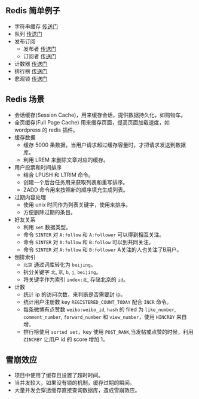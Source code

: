 ## Redis 简单例子
* 字符串缓存 [传送门](./src/scene/string-cache-example.php)
* 队列 [传送门](./src/scene/queue-example.php)
* 发布订阅
    * 发布者 [传送门](./src/scene/publish-example.php)
    * 订阅者 [传送门](./src/scene/subscribe-example.php)
* 计数器 [传送门](./src/scene/timer-example.php)
* 排行榜 [传送门](./src/scene/rank-example.php)
* 悲观锁 [传送门](./src/scene/pessimistic-lock.php)

## Redis 场景
* 会话缓存(Session Cache)，用来缓存会话，提供数据持久化，如购物车。
* 全页缓存(Full Page Cache) 用来缓存页面，提高页面加载速度，如 wordpress 的 redis 插件。
* 缓存数据
    * 缓存 5000 条数据，当用户请求超过缓存容量时，才把请求发送到数据库。
    * 利用 LREM 来删除文章对应的缓存。
* 用户投票和时间排序
    * 结合 LPUSH 和 LTRIM 命令。
    * 创建一个后台任务用来获取列表和重写排序。
    * ZADD 命令用来按照新的顺序填充生成列表。
* 过期内容处理
    * 使用 unix 时间作为列表关键字，使用来排序。
    * 方便删除过期的条目。
* 好友关系
    * 利用 `set` 数据类型。
    * 命令 `SINTER` 对 `A:follow` 和 `A:follower` 可以得到相互关注。
    * 命令 `SINTER` 对 `A:follow` 和 `B:follow` 可以到共同关注。
    * 命令 `SINTER` 对 `A:follow` 和 `B:follower` A关注的人也关注了B用户。
* 倒排索引
    * `北京` 通过词库转化为 `beijing`。
    * 拆分关键字 `北`, `京`, `b`, `j`, `beijing`。
    * 将关键字作为索引 `index:北`, 存储北京的 `id`。
* 计数
    * 统计 ip 的访问次数，来判断是否需要封 ip。
    * 统计用户注册数 key `REGISTERED_COUNT_TODAY` 配合 `INCR` 命令。
    * 每条微博有点赞数 `weibo:weibo_id`, `hash` 的 filed 为 `like_number`, `comment_number`, `forward_number` 和 `view_number`，使用 `HINCRBY` 来自增。
    * 排行榜使用 `sorted set`，key 使用 `POST_RANK`,当发帖或点赞的时候，利用 `ZINCRBY` 让用户 id 的 score 增加 1。

## 雪崩效应
* 项目中使用了缓存且设置了超时时间。
* 当并发较大，如果没有锁的机制，缓存过期的瞬间。
* 大量并发会穿透缓存直接查询数据库，造成雪崩效应。
